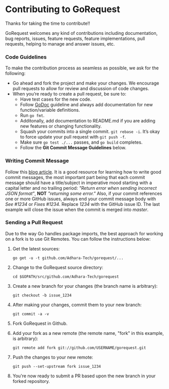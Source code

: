 # Contributing to GoRequest

Thanks for taking the time to contribute!!

GoRequest welcomes any kind of contributions including documentation, bug reports,
issues, feature requests, feature implementations, pull requests, helping to manage and answer issues, etc.

### Code Guidelines

To make the contribution process as seamless as possible, we ask for the following:

* Go ahead and fork the project and make your changes.  We encourage pull requests to allow for review and discussion of code changes.
* When you’re ready to create a pull request, be sure to:
    * Have test cases for the new code.
    * Follow [GoDoc](https://blog.golang.org/godoc-documenting-go-code) guideline and always add documentation for new function/variable definitions.
    * Run `go fmt`.
    * Additonally, add documentation to README.md if you are adding new features or changing functionality.
    * Squash your commits into a single commit. `git rebase -i`. It’s okay to force update your pull request with `git push -f`.
    * Make sure `go test ./...` passes, and `go build` completes.
    * Follow the **Git Commit Message Guidelines** below.

### Writing Commit Message

Follow this [blog article](http://chris.beams.io/posts/git-commit/). It is a good resource for learning how to write good commit messages,
the most important part being that each commit message should have a title/subject in imperative mood starting with a capital letter and no trailing period:
*"Return error when sending incorrect JSON format"*, **NOT** *"returning some error."*
Also, if your commit references one or more GitHub issues, always end your commit message body with *See #1234* or *Fixes #1234*.
Replace *1234* with the GitHub issue ID. The last example will close the issue when the commit is merged into *master*.

### Sending a Pull Request

Due to the way Go handles package imports, the best approach for working on a
fork is to use Git Remotes.  You can follow the instructions below:

1. Get the latest sources:

    ```
    go get -u -t github.com/Adhara-Tech/gorequest/...
    ```

1. Change to the GoRequest source directory:

    ```
    cd $GOPATH/src/github.com/Adhara-Tech/gorequest
    ```

1. Create a new branch for your changes (the branch name is arbitrary):

    ```
    git checkout -b issue_1234
    ```

1. After making your changes, commit them to your new branch:

    ```
    git commit -a -v
    ```

1. Fork GoRequest in Github.

1. Add your fork as a new remote (the remote name, "fork" in this example, is arbitrary):

    ```
    git remote add fork git://github.com/USERNAME/gorequest.git
    ```

1. Push the changes to your new remote:

    ```
    git push --set-upstream fork issue_1234
    ```

1. You're now ready to submit a PR based upon the new branch in your forked repository.
